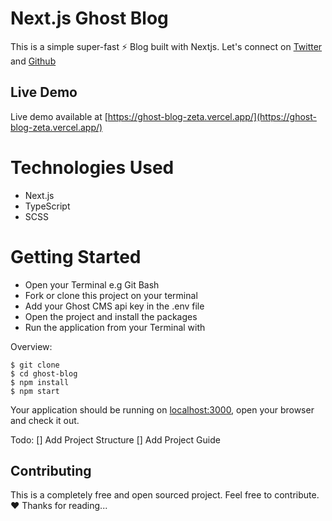 

# Next.js Ghost Blog

This is a simple super-fast ⚡ Blog built with Nextjs.
Let's connect on [Twitter](https://twitter.com/agik404) and [Github](https://github.com/buyikunmi)

## Live Demo
Live demo available at [https://ghost-blog-zeta.vercel.app/](https://ghost-blog-zeta.vercel.app/)

# Technologies Used

- Next.js
- TypeScript
- SCSS

# Getting Started

- Open your Terminal e.g Git Bash
- Fork or clone this project on your terminal
- Add your Ghost CMS api key in the .env file
- Open the project and install the packages
- Run the application from your Terminal with

Overview:

```shell
$ git clone 
$ cd ghost-blog
$ npm install
$ npm start 
```

Your application should be running on [localhost:3000](http://localhost:3000), open your browser and check it out.


Todo:
[] Add Project Structure
[] Add Project Guide
<!-- ## Project Structure

    > components
       L Header.tsx 
       L ProgressBar.tsx
    > pages
       L post
        L [slug].tsx
       L_app.tsx
       L index.tsx
    >public
    >styles
    >.env
    

The **_app.tsx** is the entry point of our application.

**Components** contain the blabla

**Styles** contain the blabla

**Public** contain the  blabla

**Routes** contains the blabla.

**Services** handle the blabla

**Config** contains the blabla

**Public** contains the blabla

**Views** contains the  blabla
 -->
## Contributing

This is a completely free and open sourced project. Feel free to contribute. :heart:
Thanks for reading...
